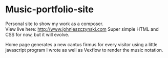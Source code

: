 Music-portfolio-site
====================

Personal site to show my work as a composer.  
View live here: http://www.johnleszczynski.com
Super simple HTML and CSS for now, but it will evolve. 

Home page generates a new cantus firmus for every visitor using a little javascript program I wrote as well as Vexflow to render the music notation. 

